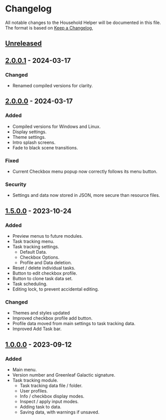# Changelog
All notable changes to the Household Helper will be documented in this file.
The format is based on [Keep a Changelog](https://keepachangelog.com/en/1.1.0/),

## [Unreleased]

## [2.0.0.1] - 2024-03-17

### Changed

- Renamed compiled versions for clarity.

## [2.0.0.0] - 2024-03-17

### Added

- Compiled versions for Windows and Linux.
- Display settings.
- Theme settings.
- Intro splash screens.
- Fade to black scene transitions.

### Fixed

- Current Checkbox menu popup now correctly follows its menu button.

### Security

- Settings and data now stored in JSON, more secure than resource files.

## [1.5.0.0] - 2023-10-24

### Added

- Preview menus to future modules.
- Task tracking menu.
- Task tracking settings.
  - Default Data.
  - Checkbox Options.
  - Profile and Data deletion.
- Reset / delete individual tasks.
- Button to edit checkbox profile.
- Button to clone task data set.
- Task scheduling.
- Editing lock, to prevent accidental editing. 

### Changed

- Themes and styles updated
- Improved checkbox profile add button. 
- Profile data moved from main settings to task tracking data.
- Improved Add Task bar.

## [1.0.0.0] - 2023-09-12

### Added

- Main menu.
- Version number and Greenleaf Galactic signature.
- Task tracking module.
  - Task tracking data file / folder.
  - User profiles.
  - Info / checkbox display modes.
  - Inspect / apply input modes.
  - Adding task to data.
  - Saving data, with warnings if unsaved.

[unreleased]: https://github.com/Phoenix-Greenleaf/GG-Household-Helper
[2.0.0.1]: https://github.com/Phoenix-Greenleaf/GG-Household-Helper/releases/tag/v2.0.0.1
[2.0.0.0]: https://github.com/Phoenix-Greenleaf/GG-Household-Helper/releases/tag/v2.0.0.0
[1.5.0.0]: https://github.com/Phoenix-Greenleaf/GG-Household-Helper/releases/tag/v1.5.0.0
[1.0.0.0]: https://github.com/Phoenix-Greenleaf/GG-Household-Helper/releases/tag/v1.0.0.0